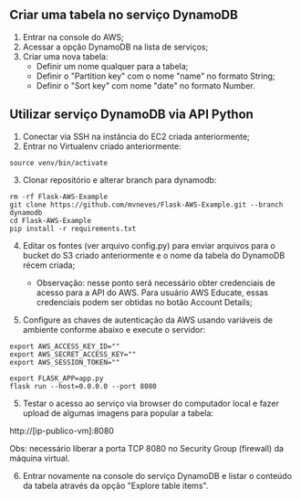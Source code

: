 
## Criar uma tabela no serviço DynamoDB

1. Entrar na console do AWS;
2. Acessar a opção DynamoDB na lista de serviços;
3. Criar uma nova tabela:
   * Definir um nome qualquer para a tabela;
   * Definir o "Partition key" com o nome "name" no formato String;
   * Definir o "Sort key" com nome "date" no formato Number.

## Utilizar serviço DynamoDB via API Python

1. Conectar via SSH na instância do EC2 criada anteriormente;
2. Entrar no Virtualenv criado anteriormente:
```
source venv/bin/activate
```

3. Clonar repositório e alterar branch para dynamodb:

```
rm -rf Flask-AWS-Example
git clone https://github.com/mvneves/Flask-AWS-Example.git --branch dynamodb
cd Flask-AWS-Example
pip install -r requirements.txt
```

4. Editar os fontes (ver arquivo config.py) para enviar arquivos para o bucket do S3 criado anteriormente e o nome da tabela do DynamoDB récem criada; 
    * Observação: nesse ponto será necessário obter credenciais de acesso para a API do AWS. Para usuário AWS Educate, essas credenciais podem ser obtidas no botão Account Details;

5. Configure as chaves de autenticação da AWS usando variáveis de ambiente conforme abaixo e execute o servidor:

```
export AWS_ACCESS_KEY_ID=""
export AWS_SECRET_ACCESS_KEY=""
export AWS_SESSION_TOKEN=""

export FLASK_APP=app.py
flask run --host=0.0.0.0 --port 8080
```

5. Testar o acesso ao serviço via browser do computador local e fazer upload de algumas imagens para popular a tabela:

http://[ip-publico-vm]:8080

Obs: necessário liberar a porta TCP 8080 no Security Group (firewall) da máquina virtual.


6. Entrar novamente na console do serviço DynamoDB e listar o conteúdo da tabela através da opção "Explore table items".

